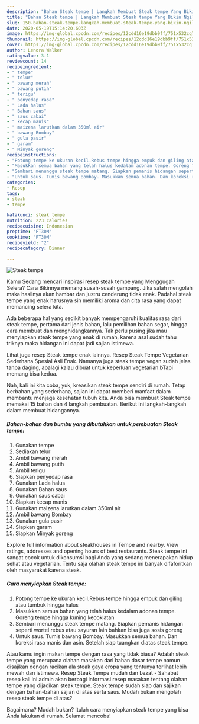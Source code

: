 ```yaml
---
description: "Bahan Steak tempe | Langkah Membuat Steak tempe Yang Bikin Ngiler"
title: "Bahan Steak tempe | Langkah Membuat Steak tempe Yang Bikin Ngiler"
slug: 150-bahan-steak-tempe-langkah-membuat-steak-tempe-yang-bikin-ngiler
date: 2020-05-19T15:14:20.603Z
image: https://img-global.cpcdn.com/recipes/12cdd16e19dbb9ff/751x532cq70/steak-tempe-foto-resep-utama.jpg
thumbnail: https://img-global.cpcdn.com/recipes/12cdd16e19dbb9ff/751x532cq70/steak-tempe-foto-resep-utama.jpg
cover: https://img-global.cpcdn.com/recipes/12cdd16e19dbb9ff/751x532cq70/steak-tempe-foto-resep-utama.jpg
author: Lenora Walker
ratingvalue: 3.1
reviewcount: 14
recipeingredient:
- " tempe"
- " telur"
- " bawang merah"
- " bawang putih"
- " terigu"
- " penyedap rasa"
- " Lada halus"
- " Bahan saus"
- " saus cabai"
- " kecap manis"
- " maizena larutkan dalam 350ml air"
- " bawang Bombay"
- " gula pasir"
- " garam"
- " Minyak goreng"
recipeinstructions:
- "Potong tempe ke ukuran kecil.Rebus tempe hingga empuk dan giling atau tumbuk hingga halus"
- "Masukkan semua bahan yang telah halus kedalam adonan tempe. Goreng tempe hingga kuning kecoklatan"
- "Sembari menunggu steak tempe matang. Siapkan pemanis hidangan seperti wortel rebus atau sayuran lain bahkan bisa juga sosis goreng"
- "Untuk saus. Tumis bawang Bombay. Masukkan semua bahan. Dan koreksi rasa manis dan asin. Setelah siap tuangkan diatas steak tempe."
categories:
- Resep
tags:
- steak
- tempe

katakunci: steak tempe 
nutrition: 223 calories
recipecuisine: Indonesian
preptime: "PT30M"
cooktime: "PT30M"
recipeyield: "2"
recipecategory: Dinner

---
```



![Steak tempe](https://img-global.cpcdn.com/recipes/12cdd16e19dbb9ff/751x532cq70/steak-tempe-foto-resep-utama.jpg)

Kamu Sedang mencari inspirasi resep steak tempe yang Menggugah Selera? Cara Bikinnya memang susah-susah gampang. Jika salah mengolah maka hasilnya akan hambar dan justru cenderung tidak enak. Padahal steak tempe yang enak harusnya sih memiliki aroma dan cita rasa yang dapat memancing selera kita.

Ada beberapa hal yang sedikit banyak mempengaruhi kualitas rasa dari steak tempe, pertama dari jenis bahan, lalu pemilihan bahan segar, hingga cara membuat dan menghidangkannya. Tak perlu pusing jika mau menyiapkan steak tempe yang enak di rumah, karena asal sudah tahu triknya maka hidangan ini dapat jadi sajian istimewa.

Lihat juga resep Steak tempe enak lainnya. Resep Steak Tempe Vegetarian Sederhana Spesial Asli Enak. Namanya juga steak tempe vegan sudah jelas tanpa daging, apalagi kalau dibuat untuk keperluan vegetarian.bTapi memang bisa kedua.


Nah, kali ini kita coba, yuk, kreasikan steak tempe sendiri di rumah. Tetap berbahan yang sederhana, sajian ini dapat memberi manfaat dalam membantu menjaga kesehatan tubuh kita. Anda bisa membuat Steak tempe memakai 15 bahan dan 4 langkah pembuatan. Berikut ini langkah-langkah dalam membuat hidangannya.

<!--inarticleads1-->

##### Bahan-bahan dan bumbu yang dibutuhkan untuk pembuatan Steak tempe:

1. Gunakan  tempe
1. Sediakan  telur
1. Ambil  bawang merah
1. Ambil  bawang putih
1. Ambil  terigu
1. Siapkan  penyedap rasa
1. Gunakan  Lada halus
1. Gunakan  Bahan saus
1. Gunakan  saus cabai
1. Siapkan  kecap manis
1. Gunakan  maizena larutkan dalam 350ml air
1. Ambil  bawang Bombay
1. Gunakan  gula pasir
1. Siapkan  garam
1. Siapkan  Minyak goreng


Explore full information about steakhouses in Tempe and nearby. View ratings, addresses and opening hours of best restaurants. Steak tempe ini sangat cocok untuk dikonsumsi bagi Anda yang sedang menerapakan hidup sehat atau vegetarian. Tentu saja olahan steak tempe ini banyak difaforitkan oleh masyarakat karena steak. 

<!--inarticleads2-->

##### Cara menyiapkan Steak tempe:

1. Potong tempe ke ukuran kecil.Rebus tempe hingga empuk dan giling atau tumbuk hingga halus
1. Masukkan semua bahan yang telah halus kedalam adonan tempe. Goreng tempe hingga kuning kecoklatan
1. Sembari menunggu steak tempe matang. Siapkan pemanis hidangan seperti wortel rebus atau sayuran lain bahkan bisa juga sosis goreng
1. Untuk saus. Tumis bawang Bombay. Masukkan semua bahan. Dan koreksi rasa manis dan asin. Setelah siap tuangkan diatas steak tempe.


Atau kamu ingin makan tempe dengan rasa yang tidak biasa? Adalah steak tempe yang merupana olahan masakan dari bahan dasar tempe namun disajikan dengan racikan ala steak gaya eropa yang tentunya terlihat lebih mewah dan istimewa. Resep Steak Tempe mudah dan Lezat - Sahabat resep kali ini admin akan berbagi informasi resep masakan tentang olahan tempe yang dijadikan steak tempe. Steak tempe sudah siap dan sajikan dengan bahan-bahan sajian di atas serta saus. Mudah bukan mengolah resep steak tempe di atas? 

Bagaimana? Mudah bukan? Itulah cara menyiapkan steak tempe yang bisa Anda lakukan di rumah. Selamat mencoba!
